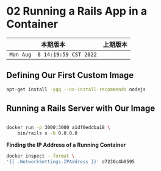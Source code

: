 # 02 Running a Rails App in a Container

|本期版本|上期版本
|:---:|:---:
`Mon Aug  8 14:19:59 CST 2022` |


## Defining Our First Custom Image

```bash
apt-get install -yqq --no-install-recommends nodejs
```

## Running a Rails Server with Our Image

```bash

docker run -p 3000:3000 a1df0eddba18 \
	bin/rails s -b 0.0.0.0
```

**Finding the IP Address of a Running Container**

```bash
docker inspect --format \
'{{ .NetworkSettings.IPAddress }}' d7230c4b0595
```
